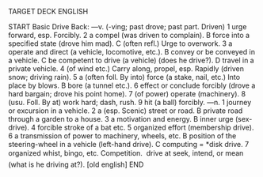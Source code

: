 TARGET DECK
ENGLISH

START
Basic
Drive
Back: —v. (-ving; past drove; past part. Driven) 1 urge forward, esp. Forcibly. 2 a compel (was driven to complain). B force into a specified state (drove him mad). C (often refl.) Urge to overwork. 3 a operate and direct (a vehicle, locomotive, etc.). B convey or be conveyed in a vehicle. C be competent to drive (a vehicle) (does he drive?). D travel in a private vehicle. 4 (of wind etc.) Carry along, propel, esp. Rapidly (driven snow; driving rain). 5 a (often foll. By into) force (a stake, nail, etc.) Into place by blows. B bore (a tunnel etc.). 6 effect or conclude forcibly (drove a hard bargain; drove his point home). 7 (of power) operate (machinery). 8 (usu. Foll. By at) work hard; dash, rush. 9 hit (a ball) forcibly. —n. 1 journey or excursion in a vehicle. 2 a (esp. Scenic) street or road. B private road through a garden to a house. 3 a motivation and energy. B inner urge (sex-drive). 4 forcible stroke of a bat etc. 5 organized effort (membership drive). 6 a transmission of power to machinery, wheels, etc. B position of the steering-wheel in a vehicle (left-hand drive). C computing = *disk drive. 7 organized whist, bingo, etc. Competition.  drive at seek, intend, or mean (what is he driving at?). [old english]
END
